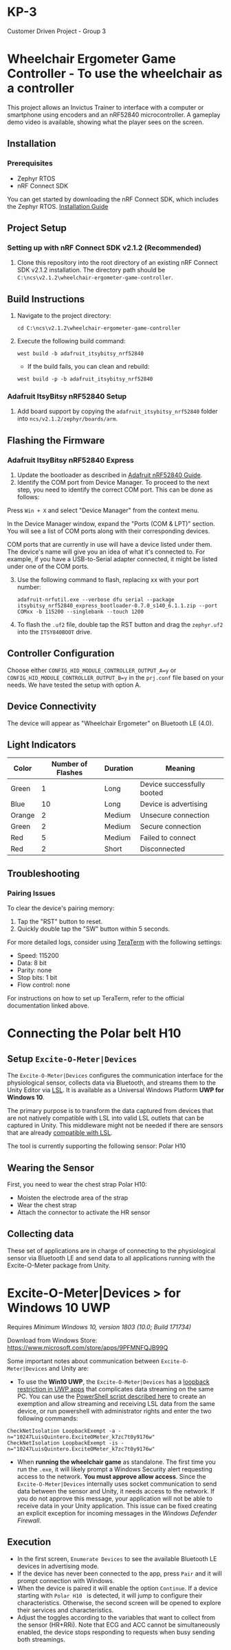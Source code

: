 # KP-3
Customer Driven Project - Group 3

# Wheelchair Ergometer Game Controller - To use the wheelchair as a controller

This project allows an Invictus Trainer to interface with a computer or smartphone using encoders and an nRF52840 microcontroller. A gameplay demo video is available, showing what the player sees on the screen.

## Installation

### Prerequisites
- Zephyr RTOS
- nRF Connect SDK

You can get started by downloading the nRF Connect SDK, which includes the Zephyr RTOS. [Installation Guide](https://developer.nordicsemi.com/nRF_Connect_SDK/doc/2.1.2/nrf/gs_assistant.html)

## Project Setup

### Setting up with nRF Connect SDK v2.1.2 (Recommended)

1. Clone this repository into the root directory of an existing nRF Connect SDK v2.1.2 installation. The directory path should be `C:\ncs\v2.1.2\wheelchair-ergometer-game-controller`.

## Build Instructions

1. Navigate to the project directory:  
   ```
   cd C:\ncs\v2.1.2\wheelchair-ergometer-game-controller
   ```
2. Execute the following build command:  
   ```
   west build -b adafruit_itsybitsy_nrf52840
   ```

   - If the build fails, you can clean and rebuild:  
   ```
   west build -p -b adafruit_itsybitsy_nrf52840
   ```

### Adafruit ItsyBitsy nRF52840 Setup

1. Add board support by copying the `adafruit_itsybitsy_nrf52840` folder into `ncs/v2.1.2/zephyr/boards/arm`.

## Flashing the Firmware

### Adafruit ItsyBitsy nRF52840 Express

1. Update the bootloader as described in [Adafruit nRF52840 Guide](https://learn.adafruit.com/introducing-the-adafruit-nrf52840-feather/update-bootloader-use-command-line).
2. Identify the COM port from Device Manager. To proceed to the next step, you need to identify the correct COM port. This can be done as follows: 

Press `Win + X` and select "Device Manager" from the context menu. 

In the Device Manager window, expand the "Ports (COM & LPT)" section. You will see a list of COM ports along with their corresponding devices. 

COM ports that are currently in use will have a device listed under them. The device's name will give you an idea of what it's connected to. For example, if you have a USB-to-Serial adapter connected, it might be listed under one of the COM ports. 

3. Use the following command to flash, replacing xx with your port number:  
   ```
   adafruit-nrfutil.exe --verbose dfu serial --package itsybitsy_nrf52840_express_bootloader-0.7.0_s140_6.1.1.zip --port COMxx -b 115200 --singlebank --touch 1200
   ```
4. To flash the `.uf2` file, double tap the RST button and drag the `zephyr.uf2` into the `ITSY840BOOT` drive.

## Controller Configuration

Choose either `CONFIG_HID_MODULE_CONTROLLER_OUTPUT_A=y` or `CONFIG_HID_MODULE_CONTROLLER_OUTPUT_B=y` in the `prj.conf` file based on your needs. We have tested the setup with option A.

## Device Connectivity

The device will appear as "Wheelchair Ergometer" on Bluetooth LE (4.0).

## Light Indicators

| Color  | Number of Flashes | Duration | Meaning                    |
|--------|-------------------|----------|----------------------------|
| Green  | 1                 | Long     | Device successfully booted |
| Blue   | 10                | Long     | Device is advertising      |
| Orange | 2                 | Medium   | Unsecure connection        |
| Green  | 2                 | Medium   | Secure connection          |
| Red    | 5                 | Medium   | Failed to connect          |
| Red    | 2                 | Short    | Disconnected               |

## Troubleshooting

### Pairing Issues
To clear the device's pairing memory:
1. Tap the "RST" button to reset.
2. Quickly double tap the "SW" button within 5 seconds.

For more detailed logs, consider using [TeraTerm](https://ttssh2.osdn.jp/index.html.en) with the following settings:
- Speed: 115200
- Data: 8 bit
- Parity: none
- Stop bits: 1 bit
- Flow control: none

For instructions on how to set up TeraTerm, refer to the official documentation linked above.

# Connecting the Polar belt H10

## **Setup `Excite-O-Meter|Devices`**

The `Excite-O-Meter|Devices` configures the communication interface for the physiological sensor, collects data via Bluetooth, and streams them to the Unity Editor via [LSL](https://github.com/sccn/labstreaminglayer). It is available as a Universal Windows Platform **UWP for Windows 10**. 

The primary purpose is to transform the data captured from devices that are not natively compatible with LSL into valid LSL outlets that can be captured in Unity. This middleware might not be needed if there are sensors that are already [compatible with LSL](https://labstreaminglayer.readthedocs.io/info/supported_devices.html). 

The tool is currently supporting the following sensor: Polar H10

## Wearing the Sensor

First, you need to wear the chest strap Polar H10:
- Moisten the electrode area of the strap
- Wear the chest strap
- Attach the connector to activate the HR sensor

## Collecting data

These set of applications are in charge of connecting to the physiological sensor via Bluetooth LE and send data to all applications running with the Excite-O-Meter package from Unity.

# Excite-O-Meter|Devices > for Windows 10 UWP

Requires *Minimum Windows 10, version 1803 (10.0; Build 171734)* 

Download from Windows Store: https://www.microsoft.com/store/apps/9PFMNFQJB99Q

Some important notes about communication between `Excite-O-Meter|Devices` and Unity are:

- To use the **Win10 UWP**, the `Excite-O-Meter|Devices` has a [loopback restriction in UWP apps](https://stackoverflow.com/questions/33259763/uwp-enable-local-network-loopback) that complicates data streaming on the same PC. You can use the [PowerShell script described here](https://github.com/luisqtr/exciteometer-devices-UWP#creating-an-exception-for-the-loopback-restriction) to create an exemption and allow streaming and receiving LSL data from the same device, or run powershell with administrator rights and enter the two following commands:

```
CheckNetIsolation LoopbackExempt -a -n="10247LuisQuintero.ExciteOMeter_k7zc7t0y9176w"
CheckNetIsolation LoopbackExempt -is -n="10247LuisQuintero.ExciteOMeter_k7zc7t0y9176w"
```

- When **running the wheelchair game** as standalone. The first time you run the `.exe`, it will likely prompt a Windows Security alert requesting access to the network. **You must approve allow access**. Since the `Excite-O-Meter|Devices` internally uses socket communication to send data between the sensor and Unity, it needs access to the network. If you do not approve this message, your application will not be able to receive data in your Unity application. This issue can be fixed creating an explicit exception for incoming messages in the *Windows Defender Firewall*.

## Execution

- In the first screen, `Enumerate Devices` to see the available Bluetooth LE devices in advertising mode.
- If the device has never been connected to the app, press `Pair` and it will prompt connection with Windows.
- When the device is paired it will enable the option `Continue`. If a device starting with `Polar H10 ` is detected, it will jump to configure their characteristics. Otherwise, the second screen will be opened to explore their services and characteristics.
- Adjust the toggles according to the variables that want to collect from the sensor (HR+RRi). Note that ECG and ACC cannot be simultaneously enabled, the device stops responding to requests when busy sending both streamings.


